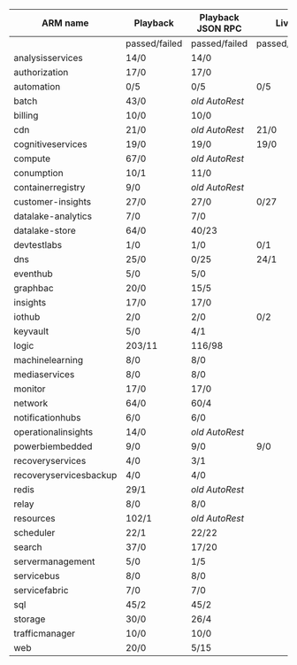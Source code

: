 |ARM name              |Playback     |Playback JSON RPC|Live         |Live JSON RPC |PS Live      |
|----------------------|-------------|-----------------|-------------|--------------|-------------|
|                      |passed/failed|passed/failed    |passed/failed|passed/failed |passed/failed|
|analysisservices      |14/0         |14/0             |             |              |4/4          |
|authorization         |17/0         |17/0             |             |3/12          |             |
|automation            |0/5          |0/5              |0/5          |              |62/3         |
|batch                 |43/0         |_old AutoRest_   |             |              |150/32       |
|billing               |10/0         |10/0             |             |              |0/10         |
|cdn                   |21/0         |_old AutoRest_   |21/0         |              |1/18
|cognitiveservices     |19/0         |19/0             |19/0         |              |1/11
|compute               |67/0         |_old AutoRest_   |             |              |             |
|conumption            |10/1         |11/0             |             |              |3/6
|containerregistry     |9/0          |_old AutoRest_   |             |              |1/2
|customer-insights     |27/0         |27/0             |0/27         |0/27          |             |
|datalake-analytics    |7/0          |7/0              |             |              |0/18
|datalake-store        |64/0         |40/23            |             |              |14/0
|devtestlabs           |1/0          |1/0              |0/1          |              |0/5
|dns                   |25/0         |0/25             |24/1         |              |1/42
|eventhub              |5/0          |5/0              |             |              |1/4
|graphbac              |20/0         |15/5             |             |              |             |
|insights              |17/0         |17/0             |             |              |32/34
|iothub                |2/0          |2/0              |0/2          |              |0/1
|keyvault              |5/0          |4/1              |             |              |17/10
|logic                 |203/11       |116/98           |             |              |45/19
|machinelearning       |8/0          |8/0              |             |              |0/8
|mediaservices         |8/0          |8/0              |             |_old commit_  |1/1
|monitor               |17/0         |17/0             |             |              |             |
|network               |64/0         |60/4             |             |              |1/62         |
|notificationhubs      |6/0          |6/0              |             |              |1/3          |
|operationalinsights   |14/0         |_old AutoRest_   |             |              |1/12         |
|powerbiembedded       |9/0          |9/0              |9/0          |              |8/0          |
|recoveryservices      |4/0          |3/1              |             |              |0/1          |
|recoveryservicesbackup|4/0          |4/0              |             |              |0/25         |
|redis                 |29/1         |_old AutoRest_   |             |_old AutoRest_|9/3          |
|relay                 |8/0          |8/0              |             |              |1/5          |
|resources             |102/1        |_old AutoRest_   |             |              |59/80        |
|scheduler             |22/1         |22/22            |             |              |8/0          |
|search                |37/0         |17/20            |             |              |             |
|servermanagement      |5/0          |1/5              |             |              |0/3          |
|servicebus            |8/0          |8/0              |             |              |1/6          |
|servicefabric         |7/0          |7/0              |             |              |0/10         |
|sql                   |45/2         |45/2             |             |0/46          |45/144       |
|storage               |30/0         |26/4             |             |              |9/3          |
|trafficmanager        |10/0         |10/0             |             |              |4/41         |
|web                   |20/0         |5/15             |             |              |0/40         |
